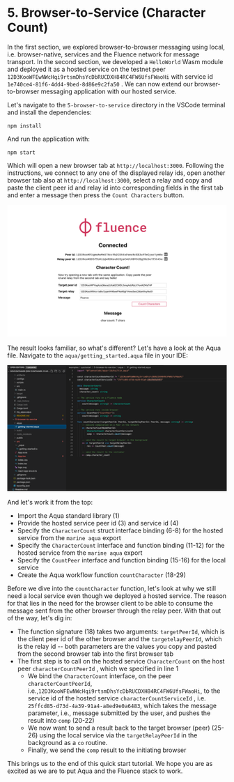 # 5. Browser-to-Service (Character Count)

In the first section, we explored browser-to-browser messaging using local, i.e. browser-native, services and the Fluence network for message transport. In the second section, we developed a `HelloWorld` Wasm module and deployed it as a hosted service on the testnet peer `12D3KooWFEwNWcHqi9rtsmDhsYcDbRUCDXH84RC4FW6UfsFWaoHi` with service id `1e740ce4-81f6-4dd4-9bed-8d86e9c2fa50` . We can now extend our browser-to-browser messaging application with our hosted service.

Let's navigate to the `5-browser-to-service` directory in the VSCode terminal and install the dependencies:

```text
npm install
```

And run the application with:

```text
npm start
```

Which will open a new browser tab at `http://localhost:3000`. Following the instructions, we connect to any one of the displayed relay ids, open another browser tab also at `http://localhost:3000`, select a relay and copy and paste the client peer id and relay id into corresponding fields in the first tab and enter a message then press the `Count Characters` button.

![Browser To Service Implementation](../assets/screenshot-5-browser-to-browser.png)

The result looks familiar, so what's different? Let's have a look at the Aqua file. Navigate to the `aqua/getting_started.aqua` file in your IDE:

![getting-started.aqua](../assets/screenshot-5-browser-to-browser-code.png)

And let's work it from the top:

* Import the Aqua standard library \(1\)
* Provide the hosted service peer id \(3\) and service id \(4\)
* Specify the `CharacterCount` struct interface binding \(6-8\) for the hosted service from the `marine aqua` export
* Specify the `CharacterCount` interface and function binding \(11-12\) for the hosted service from the `marine aqua` export
* Specify the `CountPeer` interface and function binding \(15-16\) for the local service
* Create the Aqua workflow function `countCharacter`  \(18-29\)

Before we dive into the `countCharacter` function, let's look at why we still need a local service even though we deployed a hosted service. The reason for that lies in the need for the browser client to be able to consume the message sent from the other browser through the relay peer. With that out of the way, let's dig in:

* The function signature \(18\) takes two arguments: `targetPeerId`, which is the client peer id of the other browser and  the `targetelayPeerId`, which is the relay id -- both parameters are the values  you copy and pasted from the second browser tab into the first browser tab
* The first step is to call on the hosted service `CharacterCount` on the host peer `characterCountPeerId` , which we specified in line 1
  * We bind the `CharacterCount` interface, on the  peer `characterCountPeerId`, i.e.,`12D3KooWFEwNWcHqi9rtsmDhsYcDbRUCDXH84RC4FW6UfsFWaoHi`, to the  service id of the hosted service `characterCountServiceId` , i.e. `25ffcd85-d73d-4a39-91a4-a8ed9e0a6483`, which takes the message parameter, i.e., message submitted by the user, and pushes the result into `comp`  \(20-22\)
  * We now want to send a result back to the target browser \(peer\) \(25-26\) using the local service via the `targetRelayPeerId` in the background as a `co` routine.
  * Finally, we send the `comp` result to the initiating browser

This brings us to the end of this quick start tutorial. We hope you are as excited as we are to put Aqua and the Fluence stack to work.
